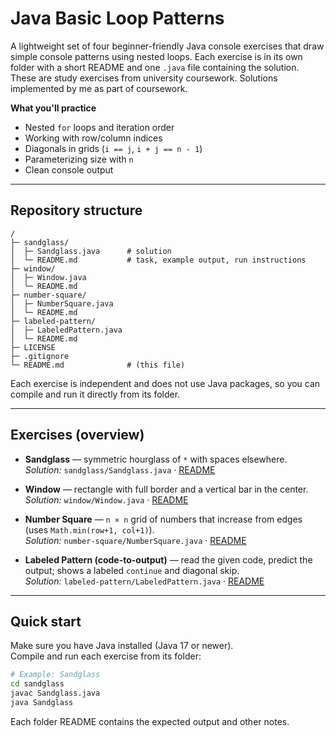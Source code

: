 # Java Basic Loop Patterns

A lightweight set of four beginner-friendly Java console exercises that draw simple console patterns using nested loops.
Each exercise is in its own folder with a short README and one `.java` file containing the solution.
These are study exercises from university coursework. Solutions implemented by me as part of coursework.

**What you'll practice**
- Nested `for` loops and iteration order
- Working with row/column indices
- Diagonals in grids (`i == j`, `i + j == n - 1`)
- Parameterizing size with `n`
- Clean console output

---

## Repository structure

```
/
├─ sandglass/
│  ├─ Sandglass.java      # solution
│  └─ README.md           # task, example output, run instructions
├─ window/
│  ├─ Window.java
│  └─ README.md
├─ number-square/
│  ├─ NumberSquare.java
│  └─ README.md
├─ labeled-pattern/
│  ├─ LabeledPattern.java
│  └─ README.md
├─ LICENSE
├─ .gitignore
└─ README.md              # (this file)
```

Each exercise is independent and does not use Java packages, so you can compile and run it directly from its folder.

---

## Exercises (overview)

- **Sandglass** — symmetric hourglass of `*` with spaces elsewhere.  
  *Solution:* `sandglass/Sandglass.java` · [README](sandglass/README.md)

- **Window** — rectangle with full border and a vertical bar in the center.  
  *Solution:* `window/Window.java` · [README](window/README.md)

- **Number Square** — `n × n` grid of numbers that increase from edges (uses `Math.min(row+1, col+1)`).  
  *Solution:* `number-square/NumberSquare.java` · [README](number-square/README.md)

- **Labeled Pattern (code-to-output)** — read the given code, predict the output; shows a labeled `continue` and diagonal skip.  
  *Solution:* `labeled-pattern/LabeledPattern.java` · [README](labeled-pattern/README.md)

---

## Quick start

Make sure you have Java installed (Java 17 or newer).  
Compile and run each exercise from its folder:

```bash
# Example: Sandglass
cd sandglass
javac Sandglass.java
java Sandglass
```

Each folder README contains the expected output and other notes.
